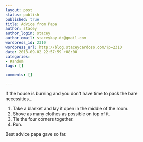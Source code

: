 ```yaml
--- 
layout: post
status: publish
published: true
title: Advice from Papa
author: stacey
author_login: stacey
author_email: staceykay.dc@gmail.com
wordpress_id: 2310
wordpress_url: http://blog.staceycardoso.com/?p=2310
date: 2013-09-02 22:57:59 +08:00
categories: 
- Random
tags: []

comments: []

---
```

If the house is burning and you don't have time to pack the bare necessities...
<ol>
	<li>Take a blanket and lay it open in the middle of the room.</li>
	<li>Shove as many clothes as possible on top of it.</li>
	<li>Tie the four corners together.</li>
	<li>Run.</li>
</ol>
Best advice papa gave so far.
